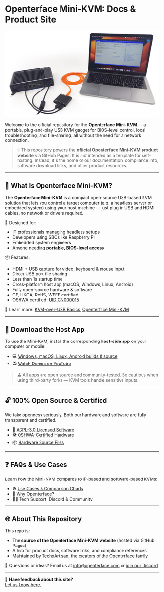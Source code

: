 # Openterface Mini-KVM: Docs & Product Site

![use-case-demo-industrial-pc](docs/images/product/use-case-demo-industrial-pc.webp)

Welcome to the official repository for the **Openterface Mini-KVM** — a portable, plug-and-play USB KVM gadget for BIOS-level control, local troubleshooting, and file-sharing, all without the need for a network connection.

> 💡 This repository powers the **official Openterface Mini-KVM product website** via GitHub Pages. It is *not* intended as a template for self-hosting. Instead, it's the home of our documentation, compliance info, software download links, and other product resources.

---

## 🌟 What Is Openterface Mini-KVM?

The **Openterface Mini-KVM** is a compact open-source USB-based KVM solution that lets you control a target computer (e.g. a headless server or embedded system) using your host machine — just plug in USB and HDMI cables, no network or drivers required.

🔧 Designed for:
- IT professionals managing headless setups
- Developers using SBCs like Raspberry Pi
- Embedded system engineers
- Anyone needing **portable, BIOS-level access**

📦 Features:
- HDMI + USB capture for video, keyboard & mouse input
- Direct USB port file sharing
- Less than 1s startup time
- Cross-platform host app (macOS, Windows, Linux, Android)
- Fully open-source hardware & software
- CE, UKCA, RoHS, WEEE certified
- OSHWA certified: [UID CN000015](https://certification.oshwa.org/cn000015.html)

📖 Learn more: [KVM-over-USB Basics](https://openterface.com/faq/usbkvm/kvm-over-usb/), [Openterface Mini-KVM](https://openterface.com/faq/minikvm/op-minikvm/)

---

## 📲 Download the Host App

To use the Mini-KVM, install the corresponding **host-side app** on your computer or mobile:

- 💻 [Windows, macOS, Linux, Android builds & source](https://openterface.com/app/)
- 📺 [Watch Demos on YouTube](https://youtube.com/@TechxArtisan)

> ⚠️ All apps are open source and community-tested. Be cautious when using third-party forks — KVM tools handle sensitive inputs.

---

## 🔓 100% Open Source & Certified

We take openness seriously. Both our hardware and software are fully transparent and certified.

- 📘 [AGPL-3.0 Licensed Software](https://openterface.com/compliance/)
- 🛠 [OSHWA-Certified Hardware](https://openterface.com/compliance/)
- 📦 [Hardware Source Files](https://github.com/TechxArtisanStudio/Openterface_Mini-KVM_Hardware)

---

## ❓ FAQs & Use Cases

Learn how the Mini-KVM compares to IP-based and software-based KVMs:

- ⚙️ [Use Cases & Comparison Charts](https://openterface.com/faq/usbkvm/kvm-over-usb/)
- 🤔 [Why Openterface?](https://openterface.com/faq/usbkvm/openterface/)
- 🧑‍💻 [Tech Support, Discord & Community](https://openterface.com/discord)

---

## 🌐 About This Repository

This repo is:

- The **source of the Openterface Mini-KVM website** (hosted via GitHub Pages)
- A hub for product docs, software links, and compliance references
- Maintained by [TechxArtisan](https://techxartisan.com), the creators of the Openterface family

💌 Questions or ideas? Email us at [info@openterface.com](mailto:info@openterface.com) or [join our Discord](/discord)

---

**💬 Have feedback about this site?**  
[Let us know here.](https://forms.gle/wmxoR2C1VdG36mT69)
